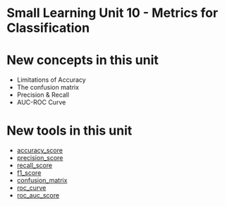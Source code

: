 # Small Learning Unit 10 - Metrics for Classification


# New concepts in this unit

- Limitations of Accuracy
- The confusion matrix 
- Precision & Recall
- AUC-ROC Curve

# New tools in this unit

- [accuracy_score](https://scikit-learn.org/stable/modules/generated/sklearn.metrics.accuracy_score.html)
- [precision_score](https://scikit-learn.org/stable/modules/generated/sklearn.metrics.precision_score.html)
- [recall_score](https://scikit-learn.org/stable/modules/generated/sklearn.metrics.recall_score.html)
- [f1_score](https://scikit-learn.org/stable/modules/generated/sklearn.metrics.f1_score.html)
- [confusion_matrix](https://scikit-learn.org/stable/modules/generated/sklearn.metrics.confusion_matrix.html)
- [roc_curve](https://scikit-learn.org/stable/modules/generated/sklearn.metrics.roc_curve.html)
- [roc_auc_score](https://scikit-learn.org/stable/modules/generated/sklearn.metrics.roc_auc_score.html)
